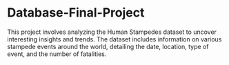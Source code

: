 # Database-Final-Project
This project involves analyzing the Human Stampedes dataset to uncover interesting insights and trends. 
The dataset includes information on various stampede events around the world, detailing the date, location, type of event, and the number of fatalities.
